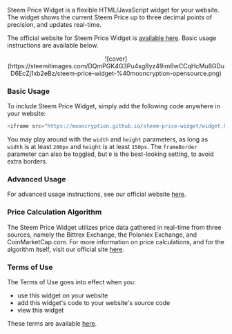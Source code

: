 Steem Price Widget is a flexible HTML/JavaScript widget for your website. The widget shows the current Steem Price up to three decimal points of precision, and updates real-time.

The official website for Steem Price Widget is [available here](https://mooncryption.github.io/steem-price-widget). Basic usage instructions are available below.

<center>
![cover](https://steemitimages.com/DQmPGK4G3Pu4sg8yz49im6wCCqHcMu8GDuD6EcZj1xb2eBz/steem-price-widget-%40mooncryption-opensource.png)
</center>

### Basic Usage
To include Steem Price Widget, simply add the following code anywhere in your website:
```javascript
<iframe src="https://mooncryption.github.io/steem-price-widget/widget.html" width="200px" height="150px" frameBorder="0"></iframe>
```
You may play around with the `width` and `height` parameters, as long as `width` is at least `200px` and `height` is at least `150px`. The `frameBorder` parameter can also be toggled, but `0` is the best-looking setting, to avoid extra borders.

### Advanced Usage
For advanced usage instructions, see our official website [here](https://mooncryption.github.io/steem-price-widget#advanced-usage).

### Price Calculation Algorithm
The Steem Price Widget utilizes price data gathered in real-time from three sources, namely the Bittrex Exchange, the Poloniex Exchange, and CoinMarketCap.com. For more information on price calculations, and for the algorithm itself, visit our official site [here](https://mooncryption.github.io/steem-price-widget#price-calculation-algorithm).


### Terms of Use
The Terms of Use goes into effect when you:
* use this widget on your website
* add this widget's code to your website's source code
* view this widget

These terms are available [here](https://mooncryption.github.io/steem-price-widget/terms.html).



